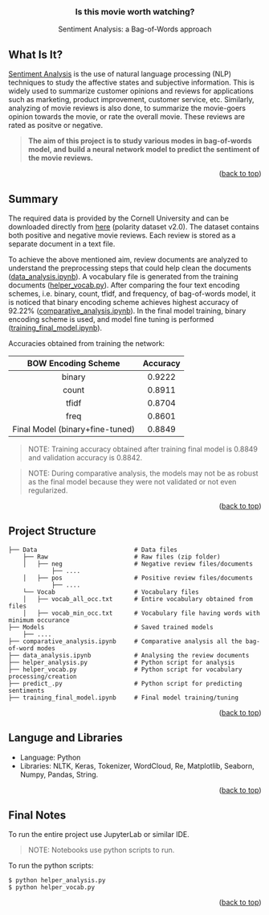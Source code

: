 <!-- PROJECT NAME -->

<br />
<div align="center">
  <h3 align="center">Is this movie worth watching?</h3>
  <p align="center">
    Sentiment Analysis: a Bag-of-Words approach
    
  </p>
</div>

<!-- ABOUT PROJECT -->
## What Is It?
<a href="https://en.wikipedia.org/wiki/Sentiment_analysis#:~:text=Sentiment%20analysis%20(also%20known%20as,affective%20states%20and%20subjective%20information.">Sentiment Analysis</a> is the use of natural language processing (NLP) techniques to study the affective states and subjective information. This is widely used to summarize customer opinions and reviews for applications such as marketing, product improvement, customer service, etc. Similarly, analyzing of movie reviews is also done, to summarize the movie-goers opinion towards the movie, or rate the overall movie. These reviews are rated as positve or negative.

> <b>The aim of this project is to study various modes in bag-of-words model, and build a neural network model to predict the sentiment of the movie reviews.</b>

<p align="right">(<a href="#top">back to top</a>)</p>


<!-- PROJECT SUMMARY -->
## Summary
The required data is provided by the Cornell University and can be downloaded directly from <a href="https://www.cs.cornell.edu/people/pabo/movie-review-data/">here</a> (polarity dataset v2.0). The dataset contains both positive and negative movie reviews. Each review is stored as a separate document in a text file.

To achieve the above mentioned aim, review documents are analyzed to understand the preprocessing steps that could help clean the documents (<a href="data_analysis.ipynb">data_analysis.ipynb</a>). A vocabulary file is generated from the training documents (<a href="helper_vocab.py">helper_vocab.py</a>). After comparing the four text encoding schemes, i.e. binary, count, tfidf, and frequency, of bag-of-words model,  it is noticed that binary encoding scheme achieves highest accuracy of 92.22% (<a href="comparative_analysis.ipynb">comparative_analysis.ipynb</a>). In the final model training, binary encoding scheme is used, and model fine tuning is performed (<a href="training_final_model.ipynb">training_final_model.ipynb</a>).

Accuracies obtained from training the network:

<div align="center">

BOW Encoding Scheme | Accuracy
:------------: | :-------------: 
binary | 0.9222
count |  0.8911
tfidf | 0.8704
freq | 0.8601
Final Model (binary+fine-tuned) | 0.8849

</div>


> NOTE: Training accuracy obtained after training final model is 0.8849 and validation accuracy is 0.8842.


> NOTE: During comparative analysis, the models may not be as robust as the final model because they were not validated or not even regularized.


<p align="right">(<a href="#top">back to top</a>)</p>


<!-- Project Structure -->
## Project Structure
```
├── Data                           # Data files
    ├── Raw                        # Raw files (zip folder)
    │   ├── neg                    # Negative review files/documents
            ├── .... 
    │   ├── pos                    # Positive review files/documents
            ├── ....
    └── Vocab                      # Vocabulary files
    │   ├── vocab_all_occ.txt      # Entire vocabulary obtained from files
    │   ├── vocab_min_occ.txt      # Vocabulary file having words with minimum occurance
├── Models                         # Saved trained models
    ├── ....                        
├── comparative_analysis.ipynb     # Comparative analysis all the bag-of-word modes
├── data_analysis.ipynb            # Analysing the review documents
├── helper_analysis.py             # Python script for analysis
├── helper_vocab.py                # Python script for vocabulary processing/creation
├── predict_.py                    # Python script for predicting sentiments
├── training_final_model.ipynb     # Final model training/tuning
```

<p align="right">(<a href="#top">back to top</a>)</p>


<!-- Tools and Libraries used -->
## Languge and Libraries

*   Language: Python
*   Libraries: NLTK, Keras, Tokenizer, WordCloud, Re, Matplotlib, Seaborn, Numpy, Pandas, String.

<p align="right">(<a href="#top">back to top</a>)</p>

<!-- Final Notes -->
## Final Notes
To run the entire project use JupyterLab or similar IDE.

> NOTE: Notebooks use python scripts to run.

To run the python scripts:
```
$ python helper_analysis.py
$ python helper_vocab.py
```

<p align="right">(<a href="#top">back to top</a>)</p>
